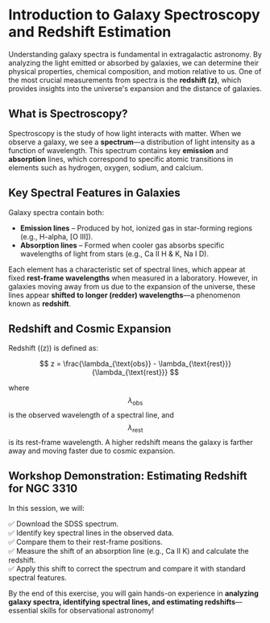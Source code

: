 # **Introduction to Galaxy Spectroscopy and Redshift Estimation**

Understanding galaxy spectra is fundamental in extragalactic astronomy. By analyzing the light emitted or absorbed by galaxies, we can determine their physical properties, chemical composition, and motion relative to us. One of the most crucial measurements from spectra is the **redshift (z)**, which provides insights into the universe's expansion and the distance of galaxies.

## **What is Spectroscopy?**
Spectroscopy is the study of how light interacts with matter. When we observe a galaxy, we see a **spectrum**—a distribution of light intensity as a function of wavelength. This spectrum contains key **emission** and **absorption** lines, which correspond to specific atomic transitions in elements such as hydrogen, oxygen, sodium, and calcium.

## **Key Spectral Features in Galaxies**
Galaxy spectra contain both:

- **Emission lines** – Produced by hot, ionized gas in star-forming regions (e.g., H-alpha, [O III]).  
- **Absorption lines** – Formed when cooler gas absorbs specific wavelengths of light from stars (e.g., Ca II H & K, Na I D).  

Each element has a characteristic set of spectral lines, which appear at fixed **rest-frame wavelengths** when measured in a laboratory. However, in galaxies moving away from us due to the expansion of the universe, these lines appear **shifted to longer (redder) wavelengths**—a phenomenon known as **redshift**.

## **Redshift and Cosmic Expansion**
Redshift (\(z\)) is defined as:

$$ z = \frac{\lambda_{\text{obs}} - \lambda_{\text{rest}}}{\lambda_{\text{rest}}} $$


where $$\lambda_{\text{obs}}$$ is the observed wavelength of a spectral line, 
and $$\lambda_{\text{rest}}$$ is its rest-frame wavelength. 
A higher redshift means the galaxy is farther away and moving faster due to cosmic expansion.


## **Workshop Demonstration: Estimating Redshift for NGC 3310**
In this session, we will:

✅ Download the SDSS spectrum.  
✅ Identify key spectral lines in the observed data.  
✅ Compare them to their rest-frame positions.  
✅ Measure the shift of an absorption line (e.g., Ca II K) and calculate the redshift.  
✅ Apply this shift to correct the spectrum and compare it with standard spectral features.  

By the end of this exercise, you will gain hands-on experience in **analyzing galaxy spectra, identifying spectral lines, and estimating redshifts**—essential skills for observational astronomy!
